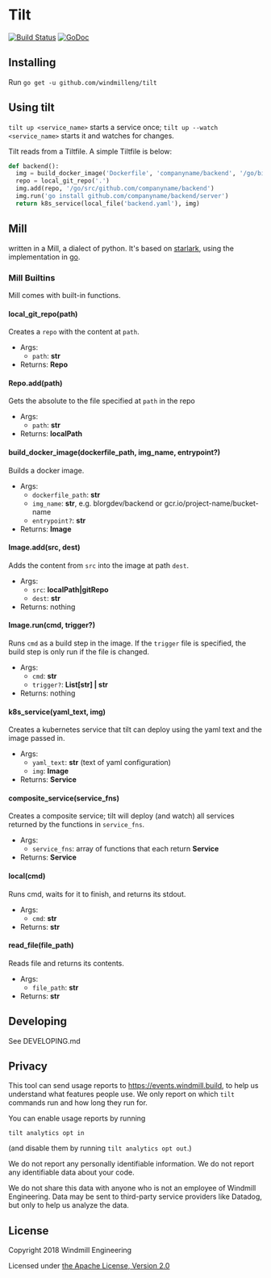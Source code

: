 # Tilt

[![Build Status](https://circleci.com/gh/windmilleng/tilt/tree/master.svg?style=shield)](https://circleci.com/gh/windmilleng/tilt)
[![GoDoc](https://godoc.org/github.com/windmilleng/tilt?status.svg)](https://godoc.org/github.com/windmilleng/tilt)

## Installing
Run `go get -u github.com/windmilleng/tilt`

## Using tilt
`tilt up <service_name>` starts a service once; `tilt up --watch <service_name>` starts it and watches for changes.

Tilt reads from a Tiltfile. A simple Tiltfile is below:
```python
def backend():
  img = build_docker_image('Dockerfile', 'companyname/backend', '/go/bin/server')
  repo = local_git_repo('.')
  img.add(repo, '/go/src/github.com/companyname/backend')
  img.run('go install github.com/companyname/backend/server')
  return k8s_service(local_file('backend.yaml'), img)
```

## Mill
written in a Mill, a dialect of python. It's based on [starlark](https://github.com/bazelbuild/starlark), using the implementation in [go](https://github.com/google/skylark).

### Mill Builtins
Mill comes with built-in functions.

#### local_git_repo(path)
Creates a `repo` with the content at `path`.

* Args:
    * `path`: **str**
* Returns: **Repo**

#### Repo.add(path)
Gets the absolute to the file specified at `path` in the repo

* Args:
  * `path`: **str**
* Returns:  **localPath**

#### build_docker_image(dockerfile_path, img_name, entrypoint?)
Builds a docker image.

* Args:
  * `dockerfile_path`: **str**
  * `img_name`: **str**, e.g. blorgdev/backend or gcr.io/project-name/bucket-name
  * `entrypoint?`: **str**
* Returns: **Image**

#### Image.add(src, dest)
Adds the content from `src` into the image at path `dest`.

* Args:
  * `src`: **localPath|gitRepo**
  * `dest`: **str**
* Returns: nothing

#### Image.run(cmd, trigger?)
Runs `cmd` as a build step in the image.
If the `trigger` file is specified, the build step is only run if the file is changed.

* Args:
  * `cmd`: **str**
  * `trigger?`: **List[str] | str**
* Returns: nothing

#### k8s_service(yaml_text, img)
Creates a kubernetes service that tilt can deploy using the yaml text and the image passed in.

* Args:
  * `yaml_text`: **str** (text of yaml configuration)
  * `img`: **Image**
* Returns: **Service**

#### composite_service(service_fns)
Creates a composite service; tilt will deploy (and watch) all services returned by the functions in `service_fns`.

* Args:
  * `service_fns`: array of functions that each return **Service**
* Returns: **Service**

#### local(cmd)
Runs cmd, waits for it to finish, and returns its stdout.

* Args:
  * `cmd`: **str**
* Returns: **str**

#### read_file(file_path)
Reads file and returns its contents.

* Args:
  * `file_path`: **str**
* Returns: **str**

## Developing
See DEVELOPING.md


## Privacy

This tool can send usage reports to https://events.windmill.build, to help us
understand what features people use. We only report on which `tilt` commands
run and how long they run for.

You can enable usage reports by running

```
tilt analytics opt in
```

(and disable them by running `tilt analytics opt out`.)

We do not report any personally identifiable information. We do not report any
identifiable data about your code.

We do not share this data with anyone who is not an employee of Windmill
Engineering.  Data may be sent to third-party service providers like Datadog,
but only to help us analyze the data.

## License
Copyright 2018 Windmill Engineering

Licensed under [the Apache License, Version 2.0](LICENSE)
